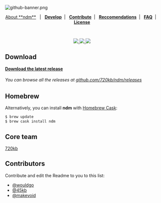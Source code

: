 ![github-banner.png](http://i.imgur.com/61OLE5Z.png)

<p align="center">
<a href="#installation">About **ndm**</a></b> &nbsp; 
  |
  &nbsp; <b><a href="">Develop</a></b>&nbsp; 
  |
  &nbsp; <b><a href="">Contribute</a></b>&nbsp; 
  |
  &nbsp; <b><a href="">Reccomendations</a></b>&nbsp; 
  |
  &nbsp; <b><a href="">FAQ</a></b>&nbsp; 
  |
  &nbsp; <b><a href="">License</a></b>
  </p>
  
  <br>

<p align="center" style="text-align:center">
<a href="https://github.com/720kb/ndm/releases" target="_blank">
<img src="https://img.shields.io/github/release/720kb/ndm.svg"/>
</a>
<a href="https://720kb.github.io/ndm/" target="_blank">
<img src="https://img.shields.io/github/downloads/720kb/ndm/total.svg"/>
</a>
<a href="https://gitter.im/720kb/ndm" target="_blank">
<img src="https://img.shields.io/gitter/room/ndm/ndm.js.svg"/>
</a>

</p>

## Download
**[Download the latest release](https://720kb.github.io/ndm)**

###### You can browse all the releases at [github.com/720kb/ndm/releases](https://github.com/720kb/ndm/releases)


## Homebrew

Alternatively, you can install **ndm** with [Homebrew Cask](https://caskroom.github.io/):

```bash
$ brew update
$ brew cask install ndm
```

## Core team

[720kb](https://720kb.net)

## Contributors

Contribute and edit the Readme to you to this list:

- [@wouldgo](https://github.com/wouldgo)
- [@45kb](https://github.com/45kb)
- [@makevoid](https://github.com/makevoid)
